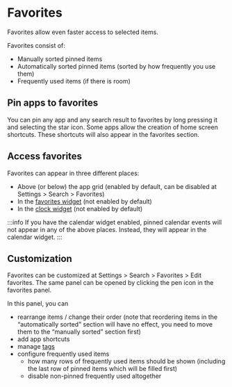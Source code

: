 # Favorites

Favorites allow even faster access to selected items.

Favorites consist of:

- Manually sorted pinned items
- Automatically sorted pinned items (sorted by how frequently you use them)
- Frequently used items (if there is room)

## Pin apps to favorites

You can pin any app and any search result to favorites by long pressing it and selecting the star icon.
Some apps allow the creation of home screen shortcuts. These shortcuts will also appear in the favorites section.

## Access favorites

Favorites can appear in three different places:

- Above (or below) the app grid (enabled by default, can be disabled at Settings > Search > Favorites)
- In the [favorites widget](/docs/user-guide/widgets/favorites-widget) (not enabled by default)
- In the [clock widget](/docs/user-guide/widgets/clock#dynamic-components) (not enabled by default)

:::info
If you have the calendar widget enabled, pinned calendar events will not appear in any of the above places. Instead, they will appear in the calendar widget.
:::

## Customization

Favorites can be customized at Settings > Search > Favorites > Edit favorites. The same panel can be opened by clicking the pen icon in the favorites panel.

In this panel, you can

- rearrange items / change their order (note that reordering items in the “automatically sorted” section will have no effect, you need to move them to the “manually sorted” section first)
- add app shortcuts
- manage [tags](tags)
- configure frequently used items
  - how many rows of frequently used items should be shown (including the last row of pinned items which will be filled first)
  - disable non-pinned frequently used altogether

